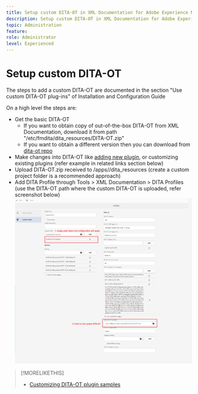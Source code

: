 ```yaml
---
title: Setup custom DITA-OT in XML Documentation for Adobe Experience Manager
description: Setup custom DITA-OT in XML Documentation for Adobe Experience Manager
topic: Administration
feature:  
role: Administrator
level: Experienced
---
```


# Setup custom DITA-OT

The steps to add a custom DITA-OT are documented in the section "Use custom DITA-OT plug-ins" of Installation and Configuration Guide

On a high level the steps are:

+ Get the basic DITA-OT
    + If you want to obtain copy of out-of-the-box DITA-OT from XML Documentation, download it from path "/etc/fmdita/dita_resources/DITA-OT.zip"
    + If you want to obtain a different version then you can download from [dita-ot repo](https://www.dita-ot.org/download)
+ Make changes into DITA-OT like [adding new plugin](https://www.dita-ot.org/dev/topics/plugins-installing.html), or customizing existing plugins (refer example in related links section below)
+ Upload DITA-OT.zip received to /apps/<project-folder>/dita_resources (create a custom project folder is a recommended approach)
+ Add DITA Profile through Tools > XML Documentation > DITA Profiles (use the DITA-OT path where the custom DITA-OT is uploaded, refer screenshot below)
![DITA Profiles](assets/dita-profile.png)

>[!MORELIKETHIS]
>* [Customizing DITA-OT plugin samples](https://www.dita-ot.org/dev/topics/pdf-customization.html)

